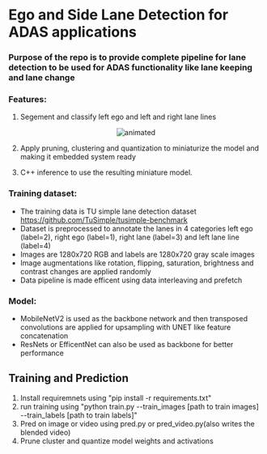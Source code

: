 # Ego and Side Lane Detection for ADAS applications
### Purpose of the repo is to provide complete pipeline for lane detection to be used for ADAS functionality like lane keeping and lane change
### Features:

1) Segement and classify left ego and left and right lane lines
  <p align="center">
    <img src="https://user-images.githubusercontent.com/22799415/109520292-5b520e80-7aac-11eb-982d-0ff7c8d0ab9e.gif" alt="animated" />
  </p>
  
2) Apply pruning, clustering and quantization to miniaturize the model and making it embedded system ready 

3) C++ inference to use the resulting miniature model.

### Training dataset:
* The training data is TU simple lane detection dataset https://github.com/TuSimple/tusimple-benchmark
* Dataset is preprocessed to annotate the lanes in 4 categories left ego (label=2), right ego (label=1), right lane (label=3) and left lane line (label=4)
* Images are 1280x720 RGB and labels are 1280x720 gray scale images
* Image augmentations like rotation, flipping, saturation, brightness and contrast changes are applied randomly
* Data pipeline is made efficent using data interleaving and prefetch 
### Model:
* MobileNetV2 is used as the backbone network and then transposed convolutions are applied for upsampling with UNET like feature concatenation
* ResNets or EfficentNet can also be used as backbone for better performance
## Training and Prediction
1) Install requiremnets using "pip install -r requirements.txt"
2) run training using "python train.py --train_images [path to train images] --train_labels [path to train labels]"
3) Pred on image or video using pred.py or pred_video.py(also writes the blended video)
4) Prune cluster and quantize model weights and activations
